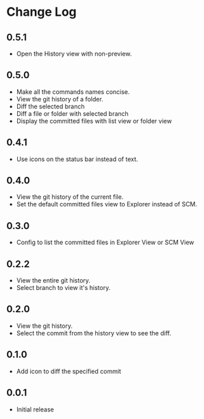 # Change Log

## 0.5.1
- Open the History view with non-preview.

## 0.5.0
- Make all the commands names concise.
- View the git history of a folder.
- Diff the selected branch
- Diff a file or folder with selected branch
- Display the committed files with list view or folder view

## 0.4.1
- Use icons on the status bar instead of text.

## 0.4.0
- View the git history of the current file.
- Set the default committed files view to Explorer instead of SCM.

## 0.3.0
- Config to list the committed files in Explorer View or SCM View

## 0.2.2
- View the entire git history.
- Select branch to view it's history.

## 0.2.0
- View the git history.
- Select the commit from the history view to see the diff.

## 0.1.0
- Add icon to diff the specified commit

## 0.0.1
- Initial release